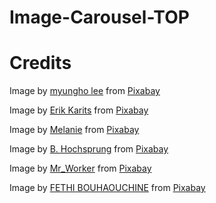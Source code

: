 # Image-Carousel-TOP

# Credits

Image by <a href="https://pixabay.com/users/iemlee-5726489/?utm_source=link-attribution&utm_medium=referral&utm_campaign=image&utm_content=5131967">myungho lee</a> from <a href="https://pixabay.com//?utm_source=link-attribution&utm_medium=referral&utm_campaign=image&utm_content=5131967">Pixabay</a>

Image by <a href="https://pixabay.com/users/erik_karits-15012370/?utm_source=link-attribution&utm_medium=referral&utm_campaign=image&utm_content=6807529">Erik Karits</a> from <a href="https://pixabay.com//?utm_source=link-attribution&utm_medium=referral&utm_campaign=image&utm_content=6807529">Pixabay</a>

Image by <a href="https://pixabay.com/users/lolame-37761/?utm_source=link-attribution&utm_medium=referral&utm_campaign=image&utm_content=7035308">Melanie</a> from <a href="https://pixabay.com//?utm_source=link-attribution&utm_medium=referral&utm_campaign=image&utm_content=7035308">Pixabay</a>

Image by <a href="https://pixabay.com/users/bea61-12517357/?utm_source=link-attribution&utm_medium=referral&utm_campaign=image&utm_content=7128531">B. Hochsprung</a> from <a href="https://pixabay.com//?utm_source=link-attribution&utm_medium=referral&utm_campaign=image&utm_content=7128531">Pixabay</a>

Image by <a href="https://pixabay.com/users/mr_worker-4277403/?utm_source=link-attribution&utm_medium=referral&utm_campaign=image&utm_content=2364849">Mr_Worker</a> from <a href="https://pixabay.com//?utm_source=link-attribution&utm_medium=referral&utm_campaign=image&utm_content=2364849">Pixabay</a>

Image by <a href="https://pixabay.com/users/titouhwayne-17841812/?utm_source=link-attribution&utm_medium=referral&utm_campaign=image&utm_content=6242237">FETHI BOUHAOUCHINE</a> from <a href="https://pixabay.com//?utm_source=link-attribution&utm_medium=referral&utm_campaign=image&utm_content=6242237">Pixabay</a>